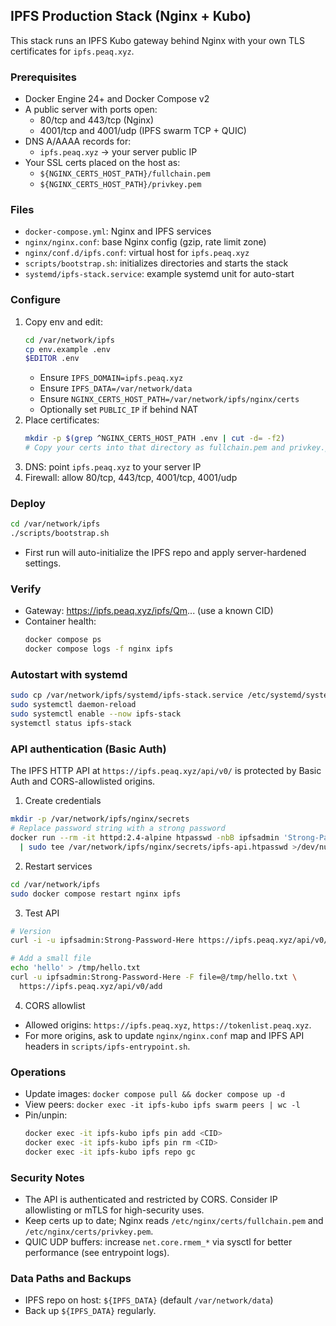 ## IPFS Production Stack (Nginx + Kubo)

This stack runs an IPFS Kubo gateway behind Nginx with your own TLS certificates for `ipfs.peaq.xyz`.

### Prerequisites
- Docker Engine 24+ and Docker Compose v2
- A public server with ports open:
  - 80/tcp and 443/tcp (Nginx)
  - 4001/tcp and 4001/udp (IPFS swarm TCP + QUIC)
- DNS A/AAAA records for:
  - `ipfs.peaq.xyz` → your server public IP
- Your SSL certs placed on the host as:
  - `${NGINX_CERTS_HOST_PATH}/fullchain.pem`
  - `${NGINX_CERTS_HOST_PATH}/privkey.pem`

### Files
- `docker-compose.yml`: Nginx and IPFS services
- `nginx/nginx.conf`: base Nginx config (gzip, rate limit zone)
- `nginx/conf.d/ipfs.conf`: virtual host for `ipfs.peaq.xyz`
- `scripts/bootstrap.sh`: initializes directories and starts the stack
- `systemd/ipfs-stack.service`: example systemd unit for auto-start

### Configure
1. Copy env and edit:
   ```bash
   cd /var/network/ipfs
   cp env.example .env
   $EDITOR .env
   ```
   - Ensure `IPFS_DOMAIN=ipfs.peaq.xyz`
   - Ensure `IPFS_DATA=/var/network/data`
   - Ensure `NGINX_CERTS_HOST_PATH=/var/network/ipfs/nginx/certs`
   - Optionally set `PUBLIC_IP` if behind NAT
2. Place certificates:
   ```bash
   mkdir -p $(grep ^NGINX_CERTS_HOST_PATH .env | cut -d= -f2)
   # Copy your certs into that directory as fullchain.pem and privkey.pem
   ```
3. DNS: point `ipfs.peaq.xyz` to your server IP
4. Firewall: allow 80/tcp, 443/tcp, 4001/tcp, 4001/udp

### Deploy
```bash
cd /var/network/ipfs
./scripts/bootstrap.sh
```
- First run will auto-initialize the IPFS repo and apply server-hardened settings.

### Verify
- Gateway: https://ipfs.peaq.xyz/ipfs/Qm... (use a known CID)
- Container health:
  ```bash
  docker compose ps
  docker compose logs -f nginx ipfs
  ```

### Autostart with systemd
```bash
sudo cp /var/network/ipfs/systemd/ipfs-stack.service /etc/systemd/system/ipfs-stack.service
sudo systemctl daemon-reload
sudo systemctl enable --now ipfs-stack
systemctl status ipfs-stack
```

### API authentication (Basic Auth)
The IPFS HTTP API at `https://ipfs.peaq.xyz/api/v0/` is protected by Basic Auth and CORS-allowlisted origins.

1) Create credentials
```bash
mkdir -p /var/network/ipfs/nginx/secrets
# Replace password string with a strong password
docker run --rm -it httpd:2.4-alpine htpasswd -nbB ipfsadmin 'Strong-Password-Here' \
  | sudo tee /var/network/ipfs/nginx/secrets/ipfs-api.htpasswd >/dev/null
```

2) Restart services
```bash
cd /var/network/ipfs
sudo docker compose restart nginx ipfs
```

3) Test API
```bash
# Version
curl -i -u ipfsadmin:Strong-Password-Here https://ipfs.peaq.xyz/api/v0/version

# Add a small file
echo 'hello' > /tmp/hello.txt
curl -u ipfsadmin:Strong-Password-Here -F file=@/tmp/hello.txt \
  https://ipfs.peaq.xyz/api/v0/add
```

4) CORS allowlist
- Allowed origins: `https://ipfs.peaq.xyz`, `https://tokenlist.peaq.xyz`.
- For more origins, ask to update `nginx/nginx.conf` map and IPFS API headers in `scripts/ipfs-entrypoint.sh`.

### Operations
- Update images: `docker compose pull && docker compose up -d`
- View peers: `docker exec -it ipfs-kubo ipfs swarm peers | wc -l`
- Pin/unpin:
  ```bash
  docker exec -it ipfs-kubo ipfs pin add <CID>
  docker exec -it ipfs-kubo ipfs pin rm <CID>
  docker exec -it ipfs-kubo ipfs repo gc
  ```

### Security Notes
- The API is authenticated and restricted by CORS. Consider IP allowlisting or mTLS for high-security uses.
- Keep certs up to date; Nginx reads `/etc/nginx/certs/fullchain.pem` and `/etc/nginx/certs/privkey.pem`.
- QUIC UDP buffers: increase `net.core.rmem_*` via sysctl for better performance (see entrypoint logs).

### Data Paths and Backups
- IPFS repo on host: `${IPFS_DATA}` (default `/var/network/data`)
- Back up `${IPFS_DATA}` regularly.
